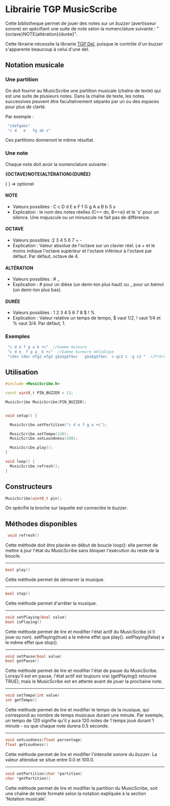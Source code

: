 # Librairie TGP MusicScribe

Cette bibliotheque permet de jouer des notes sur un *buzzer* (avertisseur sonore) en spécifiant une suite de note selon la nomenclature suivante : "{octave}NOTE{altération}{durée}".

Cette librairie nécessite la librairie [TGP Del](https://github.com/TechnoPhysCAL/TGP_Del), puisque le contrôle d'un *buzzer* s'apparente beaucoup à celui d'une del.

## Notation musicale

### Une partition
On doit fournir au MusicScribe une partition musicale (chaîne de texte) qui est une suite de plusieurs notes. Dans la chaîne de texte, les notes successives peuvent être facultativement séparés par un ou des espaces pour plus de clarté.

Par exemple :

```cpp
 "cdefgabs" 
 "c d   e   fg ab s" 
```
Ces partitions donneront le même résultat.

### Une note

Chaque note doit avoir la nomenclature suivante  : 

**{OCTAVE}NOTE{ALTÉRATION}{DURÉE}**

{ } => optionel

#### NOTE 
- Valeurs possibles : C c D d E e F f G g A a B b S s
- Explication : le nom des notes réelles (C== do, B==si) et le 's' pour un silence. Une majuscule ou un minuscule ne fait pas de différence.

#### OCTAVE
- Valeurs possibles :2 3 4 5 6 7 + -
- Explication : Valeur absolue de l'octave sur un clavier réel. Le + et le moins indique l'octave supérieur et l'octave inférieur à l'octave par défaut. Par défaut, octave de 4. 
 
#### ALTÉRATION
- Valeurs possibles : # _
- Explication : # pour un dièse (un demi-ton plus haut) ou _ pour un bémol (un demi-ton plus bas).

#### DURÉE
- Valeurs possibles : 1 2 3 4 5 6 7 8 $ ! %
- Explication : Valeur relative un temps de tempo, $ vaut 1/2, ! vaut 1/4 et % vaut 3/4. Par défaut, 1.

### Exemples
```cpp
 "c d e f g a b +c"  //Gamme majeure
 "c d e_ f g a_ b +c"  //Gamme mineure mélodique
 "cdec cdec efg2 efg2 g$a$g$f$ec   g$a$g$f$ec  c-gc2 c -g c2 "  //Frère Jacques
```

## Utilisation

```cpp
#include <MusicScribe.h>

const uint8_t PIN_BUZZER = 12;

MusicScribe MusicScribe(PIN_BUZZER);


void setup() {

  MusicScribe.setPartition("c d e f g a +c");

  MusicScribe.setTempo(120);
  MusicScribe.setLoundness(100);

  MusicScribe.play();
}

void loop() {
  MusicScribe.refresh();
}

```

## Constructeurs
```cpp
MusicScribe(uint8_t pin);
```
On spécifie la broche sur laquelle est connectée le *buzzer*.

## Méthodes disponibles
```cpp
 void refresh()
```
Cette méthode doit être placée en début de boucle loop(): elle permet de mettre à jour l'état du MusicScribe sans bloquer l'exécution du reste de la boucle.

---
```cpp
bool play()
```
Cette méthode permet de démarrer la musique.

---
```cpp
bool stop()
```
Cette méthode permet d'arrêter la musique.

---
```cpp
void setPlaying(bool value)
bool isPlaying()
```
Cette méthode permet de lire et modifier l'état actif du MusicScribe (s'il joue ou non).
setPlaying(true) a le même effet que play(). 
setPlaying(false) a le même effet que stop(). 

---
```cpp
void setPause(bool value)
bool getPause()
```
Cette méthode permet de lire et modifier l'état de pause du MusicScribe. Lorsqu'il est en pause, l'état actif est toujours vrai (getPlaying() retourne TRUE), mais le MusicScribe est en attente avant de jouer la prochaine note.

---
```cpp
void setTempo(int value)
int getTempo()
```
Cette méthode permet de lire et modifier le tempo de la musique, qui correspond au nombre de temps musicaux durant une minute. Par exemple, un tempo de 120 signifie qu'il y aura 120 notes de 1 temps joué durant 1 minute - ou que chaque note durera 0.5 seconde.

---
```cpp
void setLoudness(float percentage)
float getLoudness()
```
Cette méthode permet de lire et modifier l'intensité sonore du *buzzer*. La valeur attendue se situe entre 0.0 et 100.0.

---
```cpp
void setPartition(char *partition)
char *getPartition()
```
Cette méthode permet de lire et modifier la partition du MusicScribe, soit une chaîne de texte formaté selon la notation expliquée à la section 'Notation musicale'.
